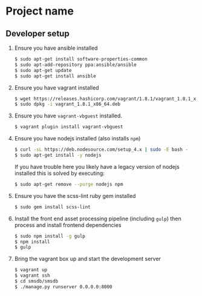 # Project name

## Developer setup

 1. Ensure you have ansible installed

    ```bash
    $ sudo apt-get install software-properties-common
    $ sudo apt-add-repository ppa:ansible/ansible
    $ sudo apt-get update
    $ sudo apt-get install ansible
    ```

 2. Ensure you have vagrant installed

    ```bash
    $ wget https://releases.hashicorp.com/vagrant/1.8.1/vagrant_1.8.1_x86_64.deb
    $ sudo dpkg -i vagrant_1.8.1_x86_64.deb
    ```

 3. Ensure you have `vagrant-vbguest` installed.

    ```bash
    $ vagrant plugin install vagrant-vbguest
    ```

 5. Ensure you have nodejs installed (also installs `npm`)

    ```bash
    $ curl -sL https://deb.nodesource.com/setup_4.x | sudo -E bash -
    $ sudo apt-get install -y nodejs
    ```

    If you have trouble here you likely have a legacy version of nodejs
    installed this is solved by executing:

    ```bash
    $ sudo apt-get remove --purge nodejs npm
    ```

 4. Ensure you have the scss-lint ruby gem installed

    ```bash
    $ sudo gem install scss-lint
    ```

 6. Install the front end asset processing pipeline (including `gulp`) then
    process and install frontend dependencies

    ```bash
    $ sudo npm install -g gulp
    $ npm install
    $ gulp
    ```

 7. Bring the vagrant box up and start the development server

    ```bash
    $ vagrant up
    $ vagrant ssh
    $ cd smsdb/smsdb
    $ ./manage.py runserver 0.0.0.0:8000
    ```
